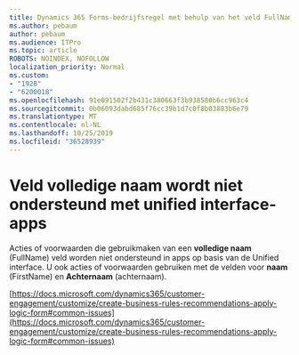 ```yaml
---
title: Dynamics 365 Forms-bedrijfsregel met behulp van het veld FullName wordt niet geactiveerd
ms.author: pebaum
author: pebaum
ms.audience: ITPro
ms.topic: article
ROBOTS: NOINDEX, NOFOLLOW
localization_priority: Normal
ms.custom:
- "1928"
- "6200018"
ms.openlocfilehash: 91e091502f2b431c380663f3b938580b6cc963c4
ms.sourcegitcommit: 0b06093dabd685f76cc39b1d7c0f8b03883b6e79
ms.translationtype: MT
ms.contentlocale: nl-NL
ms.lasthandoff: 10/25/2019
ms.locfileid: "36528939"
---
```

# <a name="full-name-field-not-supported-with-unified-inteface-apps"></a>Veld volledige naam wordt niet ondersteund met unified interface-apps

Acties of voorwaarden die gebruikmaken van een **volledige naam** (FullName) veld worden niet ondersteund in apps op basis van de Unified interface. U ook acties of voorwaarden gebruiken met de velden voor **naam** (FirstName) en **Achternaam** (achternaam).

[https://docs.microsoft.com/dynamics365/customer-engagement/customize/create-business-rules-recommendations-apply-logic-form#common-issues](https://docs.microsoft.com/dynamics365/customer-engagement/customize/create-business-rules-recommendations-apply-logic-form#common-issues)
